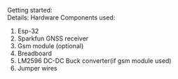 Getting started:<br>
Details:
Hardware Components used: 
 1. Esp-32
 2. Sparkfun GNSS receiver
 3. Gsm module (optional)
 4. Breadboard
 5. LM2596 DC-DC Buck converter(if gsm module used)
 6. Jumper wires
